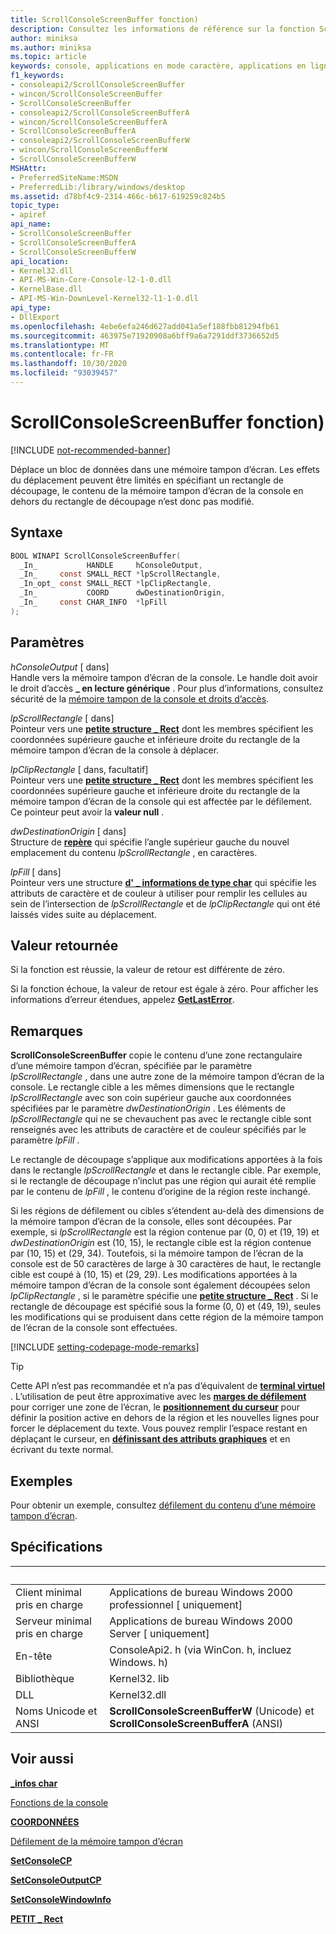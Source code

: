 ```yaml
---
title: ScrollConsoleScreenBuffer fonction)
description: Consultez les informations de référence sur la fonction ScrollConsoleScreenBuffer, qui déplace un bloc de données dans une mémoire tampon d’écran.
author: miniksa
ms.author: miniksa
ms.topic: article
keywords: console, applications en mode caractère, applications en ligne de commande, applications de terminal, API console
f1_keywords:
- consoleapi2/ScrollConsoleScreenBuffer
- wincon/ScrollConsoleScreenBuffer
- ScrollConsoleScreenBuffer
- consoleapi2/ScrollConsoleScreenBufferA
- wincon/ScrollConsoleScreenBufferA
- ScrollConsoleScreenBufferA
- consoleapi2/ScrollConsoleScreenBufferW
- wincon/ScrollConsoleScreenBufferW
- ScrollConsoleScreenBufferW
MSHAttr:
- PreferredSiteName:MSDN
- PreferredLib:/library/windows/desktop
ms.assetid: d78bf4c9-2314-466c-b617-619259c824b5
topic_type:
- apiref
api_name:
- ScrollConsoleScreenBuffer
- ScrollConsoleScreenBufferA
- ScrollConsoleScreenBufferW
api_location:
- Kernel32.dll
- API-MS-Win-Core-Console-l2-1-0.dll
- KernelBase.dll
- API-MS-Win-DownLevel-Kernel32-l1-1-0.dll
api_type:
- DllExport
ms.openlocfilehash: 4ebe6efa246d627add041a5ef188fbb81294fb61
ms.sourcegitcommit: 463975e71920908a6bff9a6a7291ddf3736652d5
ms.translationtype: MT
ms.contentlocale: fr-FR
ms.lasthandoff: 10/30/2020
ms.locfileid: "93039457"
---
```

# <a name="scrollconsolescreenbuffer-function"></a>ScrollConsoleScreenBuffer fonction)

[!INCLUDE [not-recommended-banner](./includes/not-recommended-banner.md)]

Déplace un bloc de données dans une mémoire tampon d’écran. Les effets du déplacement peuvent être limités en spécifiant un rectangle de découpage, le contenu de la mémoire tampon d’écran de la console en dehors du rectangle de découpage n’est donc pas modifié.

## <a name="syntax"></a>Syntaxe

```C
BOOL WINAPI ScrollConsoleScreenBuffer(
  _In_           HANDLE     hConsoleOutput,
  _In_     const SMALL_RECT *lpScrollRectangle,
  _In_opt_ const SMALL_RECT *lpClipRectangle,
  _In_           COORD      dwDestinationOrigin,
  _In_     const CHAR_INFO  *lpFill
);
```

## <a name="parameters"></a>Paramètres

*hConsoleOutput* \[ dans\]  
Handle vers la mémoire tampon d’écran de la console. Le handle doit avoir le droit d’accès **\_ en lecture générique** . Pour plus d’informations, consultez sécurité de la [mémoire tampon de la console et droits d’accès](console-buffer-security-and-access-rights.md).

*lpScrollRectangle* \[ dans\]  
Pointeur vers une [**petite structure \_ Rect**](small-rect-str.md) dont les membres spécifient les coordonnées supérieure gauche et inférieure droite du rectangle de la mémoire tampon d’écran de la console à déplacer.

*lpClipRectangle* \[ dans, facultatif\]  
Pointeur vers une [**petite structure \_ Rect**](small-rect-str.md) dont les membres spécifient les coordonnées supérieure gauche et inférieure droite du rectangle de la mémoire tampon d’écran de la console qui est affectée par le défilement. Ce pointeur peut avoir la **valeur null** .

*dwDestinationOrigin* \[ dans\]  
Structure de [**repère**](coord-str.md) qui spécifie l’angle supérieur gauche du nouvel emplacement du contenu *lpScrollRectangle* , en caractères.

*lpFill* \[ dans\]  
Pointeur vers une structure [**d' \_ informations de type char**](char-info-str.md) qui spécifie les attributs de caractère et de couleur à utiliser pour remplir les cellules au sein de l’intersection de *lpScrollRectangle* et de *lpClipRectangle* qui ont été laissés vides suite au déplacement.

## <a name="return-value"></a>Valeur retournée

Si la fonction est réussie, la valeur de retour est différente de zéro.

Si la fonction échoue, la valeur de retour est égale à zéro. Pour afficher les informations d’erreur étendues, appelez [**GetLastError**](https://msdn.microsoft.com/library/windows/desktop/ms679360).

## <a name="remarks"></a>Remarques

**ScrollConsoleScreenBuffer** copie le contenu d’une zone rectangulaire d’une mémoire tampon d’écran, spécifiée par le paramètre *lpScrollRectangle* , dans une autre zone de la mémoire tampon d’écran de la console. Le rectangle cible a les mêmes dimensions que le rectangle *lpScrollRectangle* avec son coin supérieur gauche aux coordonnées spécifiées par le paramètre *dwDestinationOrigin* . Les éléments de *lpScrollRectangle* qui ne se chevauchent pas avec le rectangle cible sont renseignés avec les attributs de caractère et de couleur spécifiés par le paramètre *lpFill* .

Le rectangle de découpage s’applique aux modifications apportées à la fois dans le rectangle *lpScrollRectangle* et dans le rectangle cible. Par exemple, si le rectangle de découpage n’inclut pas une région qui aurait été remplie par le contenu de *lpFill* , le contenu d’origine de la région reste inchangé.

Si les régions de défilement ou cibles s’étendent au-delà des dimensions de la mémoire tampon d’écran de la console, elles sont découpées. Par exemple, si *lpScrollRectangle* est la région contenue par (0, 0) et (19, 19) et *dwDestinationOrigin* est (10, 15), le rectangle cible est la région contenue par (10, 15) et (29, 34). Toutefois, si la mémoire tampon de l’écran de la console est de 50 caractères de large à 30 caractères de haut, le rectangle cible est coupé à (10, 15) et (29, 29). Les modifications apportées à la mémoire tampon d’écran de la console sont également découpées selon *lpClipRectangle* , si le paramètre spécifie une [**petite structure \_ Rect**](small-rect-str.md) . Si le rectangle de découpage est spécifié sous la forme (0, 0) et (49, 19), seules les modifications qui se produisent dans cette région de la mémoire tampon de l’écran de la console sont effectuées.

[!INCLUDE [setting-codepage-mode-remarks](./includes/setting-codepage-mode-remarks.md)]

> [!TIP]
> Cette API n’est pas recommandée et n’a pas d’équivalent de **[terminal virtuel](console-virtual-terminal-sequences.md)** . L’utilisation de peut être approximative avec les **[marges de défilement](console-virtual-terminal-sequences.md#scrolling-margins)** pour corriger une zone de l’écran, le **[positionnement du curseur](console-virtual-terminal-sequences.md#cursor-positioning)** pour définir la position active en dehors de la région et les nouvelles lignes pour forcer le déplacement du texte. Vous pouvez remplir l’espace restant en déplaçant le curseur, en **[définissant des attributs graphiques](console-virtual-terminal-sequences.md#text-formatting)** et en écrivant du texte normal.

## <a name="examples"></a>Exemples

Pour obtenir un exemple, consultez [défilement du contenu d’une mémoire tampon d’écran](scrolling-a-screen-buffer-s-contents.md).

## <a name="requirements"></a>Spécifications

| &nbsp; | &nbsp; |
|-|-|
| Client minimal pris en charge | Applications de bureau Windows 2000 professionnel \[ uniquement\] |
| Serveur minimal pris en charge | Applications de bureau Windows 2000 Server \[ uniquement\] |
| En-tête | ConsoleApi2. h (via WinCon. h, incluez Windows. h) |
| Bibliothèque | Kernel32. lib |
| DLL | Kernel32.dll |
| Noms Unicode et ANSI | **ScrollConsoleScreenBufferW** (Unicode) et **ScrollConsoleScreenBufferA** (ANSI) |

## <a name="see-also"></a>Voir aussi

[**\_infos char**](char-info-str.md)

[Fonctions de la console](console-functions.md)

[**COORDONNÉES**](coord-str.md)

[Défilement de la mémoire tampon d’écran](scrolling-the-screen-buffer.md)

[**SetConsoleCP**](setconsolecp.md)

[**SetConsoleOutputCP**](setconsoleoutputcp.md)

[**SetConsoleWindowInfo**](setconsolewindowinfo.md)

[**PETIT \_ Rect**](small-rect-str.md)
